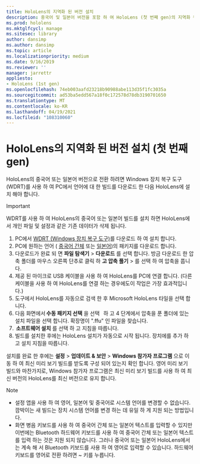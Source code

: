 ```yaml
---
title: HoloLens의 지역화 된 버전 설치
description: 중국어 및 일본어 버전을 포함 하 여 HoloLens (첫 번째 gen)의 지역화 된 버전을 설치 하는 방법에 대해 알아봅니다.
ms.prod: hololens
ms.mktglfcycl: manage
ms.sitesec: library
author: dansimp
ms.author: dansimp
ms.topic: article
ms.localizationpriority: medium
ms.date: 9/16/2019
ms.reviewer: ''
manager: jarrettr
appliesto:
- HoloLens (1st gen)
ms.openlocfilehash: 74eb003aafd23218b90988abe113d35f1fc3035a
ms.sourcegitcommit: ad53ba5edd567a18f0c172578d78db3190701650
ms.translationtype: MT
ms.contentlocale: ko-KR
ms.lasthandoff: 04/19/2021
ms.locfileid: "108310060"
---
```

# <a name="install-localized-versions-of-hololens-1st-gen"></a>HoloLens의 지역화 된 버전 설치 (첫 번째 gen)

HoloLens의 중국어 또는 일본어 버전으로 전환 하려면 Windows 장치 복구 도구 (WDRT)를 사용 하 여 PC에서 언어에 대 한 빌드를 다운로드 한 다음 HoloLens에 설치 해야 합니다.

> [!IMPORTANT]
> WDRT를 사용 하 여 HoloLens의 중국어 또는 일본어 빌드를 설치 하면 HoloLens에서 개인 파일 및 설정과 같은 기존 데이터가 삭제 됩니다. 

1. PC에서 [WDRT (Windows 장치 복구 도구)](https://support.microsoft.com/help/12379)를 다운로드 하 여 설치 합니다.
1. PC에 원하는 언어 (  [중국어 간체](https://aka.ms/hololensdownload-ch) 또는 [일본어](https://aka.ms/hololensdownload-jp))의 패키지를 다운로드 합니다.
1. 다운로드가 완료 되 면 **파일 탐색기**  >  **다운로드** 를 선택 합니다. 방금 다운로드 한 압축 폴더를 마우스 오른쪽 단추로 클릭 하 **고 압축 풀기**  >   를 선택 하 여 압축을 풉니다.
1. 제공 된 마이크로 USB 케이블을 사용 하 여 HoloLens를 PC에 연결 합니다. (다른 케이블을 사용 하 여 HoloLens를 연결 하는 경우에도이 작업은 가장 효과적입니다.)
1. 도구에서 HoloLens를 자동으로 검색 한 후 Microsoft HoloLens 타일을 선택 합니다.
1. 다음 화면에서 **수동 패키지 선택** 을 선택   하 고 4 단계에서 압축을 푼 폴더에 있는 설치 파일을 선택 합니다. 확장명이 ".ffu" 인 파일을 찾습니다. 
1.  **소프트웨어 설치** 를 선택 하 고 지침을 따릅니다. 
1. 빌드를 설치한 후에는 HoloLens 설치가 자동으로 시작 됩니다. 장치에를 추가 하 고 설치 지침을 따릅니다. 

설치를 완료 한 후에는 **설정**  >  **업데이트 & 보안**  >  **Windows 참가자 프로그램** 으로 이동 하 여 최신 미리 보기 빌드를 받도록 구성 되어 있는지 확인 합니다. 영어 미리 보기 빌드와 마찬가지로, Windows 참가자 프로그램은 최신 미리 보기 빌드를 사용 하 여 최신 버전의 HoloLens를 최신 버전으로 유지 합니다.

> [!NOTE]
>  
> - 설정 앱을 사용 하 여 영어, 일본어 및 중국어로 시스템 언어를 변경할 수 없습니다. 깜박이는 새 빌드는 장치 시스템 언어를 변경 하는 데 유일 하 게 지원 되는 방법입니다.
> - 화면 병음 키보드를 사용 하 여 중국어 간체 또는 일본어 텍스트를 입력할 수 있지만 이번에는 Bluetooth 하드웨어 키보드를 사용 하 여 중국어 간체 또는 일본어 텍스트를 입력 하는 것은 지원 되지 않습니다.  그러나 중국어 또는 일본어 HoloLens에서는 계속 해 서 Bluetooth 키보드를 사용 하 여 영어로 입력할 수 있습니다. 하드웨어 키보드를 영어로 전환 하려면 ~ 키를 누릅니다.
